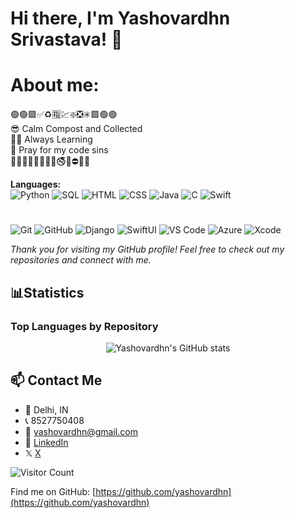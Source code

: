 # Hi there, I'm Yashovardhn Srivastava! 👋



# About me:

<div>🟢🟢🟩✅♻️🈯️💹❇️❎✳️🟩🟢🟢</div>
<div>😎 Calm Compost and Collected</div>
<div>🤟🏻 Always Learning</div>
<div>🤲 Pray for my code sins</div>
<div>🔴🔴🚷🚯🚳🚱🔞📵🚭🚫⛔️🔴🔴</div>



**Languages:**  
![Python](https://img.shields.io/badge/Python-3776AB?style=color&logo=python&logoColor=white) 
![SQL](https://img.shields.io/badge/SQL-4479A1?style=flat&logo=postgresql&logoColor=white)
![HTML](https://img.shields.io/badge/HTML5-E34F26?style=flat&logo=html5&logoColor=white) 
![CSS](https://img.shields.io/badge/CSS3-1572B6?style=flat&logo=css3&logoColor=white) 
![Java](https://img.shields.io/badge/Java-007396?style=flat&logo=java&logoColor=white) 
![C](https://img.shields.io/badge/C-00599C?style=flat&logo=c&logoColor=white) 
![Swift](https://img.shields.io/badge/Swift-FA7343?style=flat&logo=swift&logoColor=white) 
#
![Git](https://img.shields.io/badge/Git-4CA4B6?style=flat&logo=git&logoColor=white) 
![GitHub]([https://img.shields.io/badge/GitHub-4CA4B6?style=flat&logo=github&logoColor=white](https://img.shields.io/badge/GitHub-100000?style=for-the-badge&logo=github&logoColor=white)) 
![Django](https://img.shields.io/badge/Django-4CA4B6?style=flat&logo=django&logoColor=white) 
![SwiftUI](https://img.shields.io/badge/SwiftUI-4CA4B6?style=flat&logo=swift&logoColor=white)
![VS Code](https://img.shields.io/badge/VS_Code-4CA4B6?style=flat&logo=visual-studio-code&logoColor=white) 
![Azure](https://img.shields.io/badge/Azure-4CA4B6?style=flat&logo=microsoft-azure&logoColor=white) 
![Xcode](https://img.shields.io/badge/Xcode-4CA4B6?style=flat&logo=xcode&logoColor=white)


*Thank you for visiting my GitHub profile! Feel free to check out my repositories and connect with me.* 

## 📊Statistics 

### Top Languages by Repository

<div align="center">
  <img src="https://github-readme-stats.vercel.app/api/top-langs/?username=yashovardhn&layout=compact&hide=php&langs_count=8" alt="Yashovardhn's GitHub stats">
</div>

## 📫 Contact Me

- 📍 Delhi, IN
- 📞 8527750408
- 📧 yashovardhn@gmail.com
- 💼 [LinkedIn](https://linkedin.com/in/yashovardhn)
-   𝕏  [X](https://https://x.com/yashovardhn)

![Visitor Count](https://visitor-badge.laobi.icu/badge?page_id=yashovardhn)

Find me on GitHub: [https://github.com/yashovardhn](https://github.com/yashovardhn)

